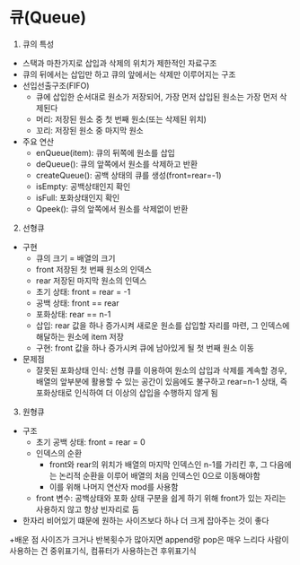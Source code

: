 # 큐(Queue)
1. 큐의 특성
- 스택과 마찬가지로 삽입과 삭제의 위치가 제한적인 자료구조
- 큐의 뒤에서는 삽입만 하고 큐의 앞에서는 삭제만 이루어지는 구조
- 선입선출구조(FIFO)
  - 큐에 삽입한 순서대로 원소가 저장되어, 가장 먼저 삽입된 원소는 가장 먼저 삭제된다
  - 머리: 저장된 원소 중 첫 번째 원소(또는 삭제된 위치)
  - 꼬리: 저장된 원소 중 마지막 원소
- 주요 연산
  - enQueue(item): 큐의 뒤쪽에 원소를 삽입
  - deQueue(): 큐의 앞쪽에서 원소를 삭제하고 반환
  - createQueue(): 공백 상태의 큐를 생성(front=rear=-1)
  - isEmpty: 공백상태인지 확인
  - isFull: 포화상태인지 확인
  - Qpeek(): 큐의 앞쪽에서 원소를 삭제없이 반환

2. 선형큐
- 구현
  - 큐의 크기 = 배열의 크기
  - front 저장된 첫 번째 원소의 인덱스
  - rear 저장된 마지막 원소의 인덱스
  - 초기 상태: front = rear = -1
  - 공백 상태: front == rear
  - 포화상태: rear == n-1
  - 삽입: rear 값을 하나 증가시켜 새로운 원소를 삽입할 자리를 마련, 그 인덱스에 해달하는 원소에 item 저장
  - 구현: front 값을 하나 증가시켜 큐에 남아있게 될 첫 번째 원소 이동
- 문제점
  - 잘못된 포화상태 인식: 선형 큐를 이용하여 원소의 삽입과 삭제를 계속할 경우, 배열의 앞부분에 활용할 수 있는 공간이 있음에도 불구하고 rear=n-1 상태, 즉 포화상태로 인식하여 더 이상의 삽입을 수행하지 않게 됨

3. 원형큐
- 구조
  - 초기 공백 상태: front = rear = 0
  - 인덱스의 순환
    - front와 rear의 위치가 배열의 마지막 인덱스인 n-1를 가리킨 후, 그 다음에는 논리적 순환을 이루어 배열의 처음 인덱스인 0으로 이동해야함
    - 이를 위해 나머지 연산자 mod를 사용함
  - front 변수: 공백상태와 포화 상태 구분을 쉽게 하기 위해 front가 있는 자리는 사용하지 않고 항상 빈자리로 둠
- 한자리 비어있기 떄문에 원하는 사이즈보다 하나 더 크게 잡아주는 것이 좋다


\+배운 점
사이즈가 크거나 반복횟수가 많아지면 append랑 pop은 매우 느리다
사람이 사용하는 건 중위표기식, 컴퓨터가 사용하는건 후위표기식

